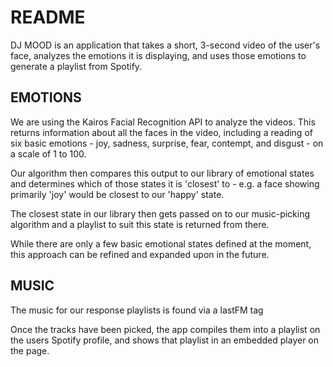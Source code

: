 # README

DJ MOOD is an application that takes a short, 3-second video of the user's face, analyzes the emotions it is displaying, and uses those emotions to generate a playlist from Spotify.

## EMOTIONS

We are using the Kairos Facial Recognition API to analyze the videos.  This returns information about all the faces in the video, including a reading of six basic emotions - joy, sadness, surprise, fear, contempt, and disgust - on a scale of 1 to 100.

Our algorithm then compares this output to our library of emotional states and determines which of those states it is 'closest' to - e.g. a face showing primarily 'joy' would be closest to our 'happy' state.

The closest state in our library then gets passed on to our music-picking algorithm and a playlist to suit this state is returned from there.

While there are only a few basic emotional states defined at the moment, this approach can be refined and expanded upon in the future.

## MUSIC

The music for our response playlists is found via a lastFM tag

Once the tracks have been picked, the app compiles them into a playlist on the users Spotify profile, and shows that playlist in an embedded player on the page.